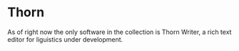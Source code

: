 # Thorn
As of right now the only software in the collection is Thorn Writer, a rich text editor for liguistics under development.
